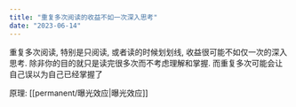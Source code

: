 ```yaml
---
title: "重复多次阅读的收益不如一次深入思考"
date: "2023-06-14"
---
```


重复多次阅读, 特别是只阅读, 或者读的时候划划线, 收益很可能不如仅一次的深入思考. 
除非你的目的就只是读完很多次而不考虑理解和掌握.
而重复多次可能会让自己误以为自己已经掌握了


原理: [[permanent/曝光效应|曝光效应]]